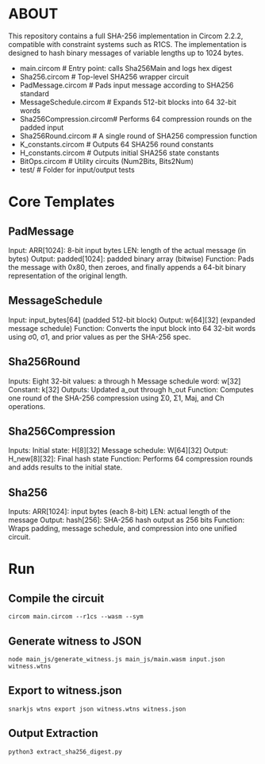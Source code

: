 # ABOUT

This repository contains a full SHA-256 implementation in Circom 2.2.2, compatible with constraint systems such as R1CS. The implementation is designed to hash binary messages of variable lengths up to 1024 bytes.

- main.circom             # Entry point: calls Sha256Main and logs hex digest
- Sha256.circom           # Top-level SHA256 wrapper circuit
- PadMessage.circom       # Pads input message according to SHA256 standard
- MessageSchedule.circom  # Expands 512-bit blocks into 64 32-bit words
- Sha256Compression.circom# Performs 64 compression rounds on the padded input
- Sha256Round.circom      # A single round of SHA256 compression function
- K_constants.circom      # Outputs 64 SHA256 round constants
- H_constants.circom      # Outputs initial SHA256 state constants
- BitOps.circom           # Utility circuits (Num2Bits, Bits2Num)
- test/                   # Folder for input/output tests

# Core Templates
## PadMessage
Input: ARR[1024]: 8-bit input bytes
LEN: length of the actual message (in bytes)
Output: padded[1024]: padded binary array (bitwise)
Function: Pads the message with 0x80, then zeroes, and finally appends a 64-bit binary representation of the original length.

## MessageSchedule
Input: input_bytes[64] (padded 512-bit block)
Output: w[64][32] (expanded message schedule)
Function: Converts the input block into 64 32-bit words using σ0, σ1, and prior values as per the SHA-256 spec.

## Sha256Round
Inputs: Eight 32-bit values: a through h
Message schedule word: w[32]
Constant: k[32]
Outputs: Updated a_out through h_out
Function: Computes one round of the SHA-256 compression using Σ0, Σ1, Maj, and Ch operations.

## Sha256Compression
Inputs: Initial state: H[8][32]
Message schedule: W[64][32]
Output: H_new[8][32]: Final hash state
Function: Performs 64 compression rounds and adds results to the initial state.

## Sha256
Inputs: ARR[1024]: input bytes (each 8-bit)
LEN: actual length of the message
Output:
hash[256]: SHA-256 hash output as 256 bits Function: Wraps padding, message schedule, and compression into one unified circuit.


# Run
## Compile the circuit
```
circom main.circom --r1cs --wasm --sym
```
## Generate witness to JSON
```
node main_js/generate_witness.js main_js/main.wasm input.json witness.wtns
```
## Export to witness.json
```
snarkjs wtns export json witness.wtns witness.json

```
## Output Extraction

```
python3 extract_sha256_digest.py
```
